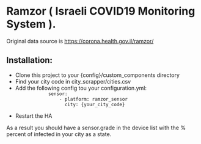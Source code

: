 <h1>Ramzor ( Israeli COVID19 Monitoring System ).</h1>

Original data source is https://corona.health.gov.il/ramzor/

<h2>Installation:</h2>

<ul>
    <li>Clone this project to your {config}/custom_components directory</li>
    <li>Find your city code in city_scrapper/cities.csv</li>
    <li>Add the following config tou your configuration.yml:
        <code>
            sensor:
                - platform: ramzor_sensor
                  city: {your_city_code}
        </code>
    </li>
    <li>Restart the HA</li>
</ul>

As a result you should have a sensor.grade in the device list with the % percent of infected in your city as a state.